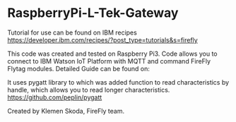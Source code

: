 # RaspberryPi-L-Tek-Gateway

Tutorial for use can be found on IBM recipes https://developer.ibm.com/recipes/?post_type=tutorials&s=firefly

This code was created and tested on Raspberry Pi3.
Code allows you to connect to IBM Watson IoT Platform with MQTT and command FireFly Flytag modules.
Detailed Guide can be found on: 

It uses pygatt library to which was added function to read characteristics by handle, which allows you to read longer characteristics.
https://github.com/peplin/pygatt

Created by Klemen Skoda, FireFly team.
